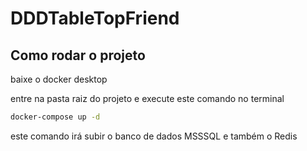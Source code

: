 # DDDTableTopFriend

## Como rodar o projeto

baixe o docker desktop

entre na pasta raiz do projeto e execute este comando no terminal

```bash
docker-compose up -d
```

este comando irá subir o banco de dados MSSSQL e também o Redis
